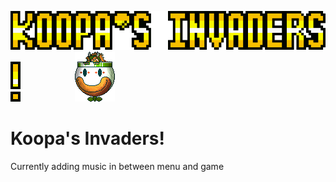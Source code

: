 ![ScreenShot](https://github.com/OhThomas/KoopasInvaders/blob/test1/res/koopasinvaderstitlebigger.png) ![ScreenShot](https://github.com/OhThomas/KoopasInvaders/blob/test1/res/mario3fontexclabig.png)                                   &nbsp;&nbsp;&nbsp;&nbsp;&nbsp;&nbsp;&nbsp;&nbsp;&nbsp;&nbsp;&nbsp;&nbsp;&nbsp;&nbsp;&nbsp;&nbsp;&nbsp;&nbsp;&nbsp;&nbsp;&nbsp;![ScreenShot](https://github.com/OhThomas/KoopasInvaders/blob/test1/res/bowser1_lit.png)

# Koopa's Invaders!

Currently adding music in between menu and game
